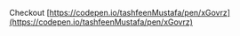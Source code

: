 Checkout [https://codepen.io/tashfeenMustafa/pen/xGovrz](https://codepen.io/tashfeenMustafa/pen/xGovrz)